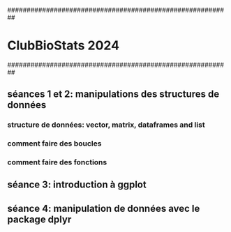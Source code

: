 ##########################################################

# ClubBioStats 2024

##########################################################

## séances 1 et 2: manipulations des structures de données

### structure de données: vector, matrix, dataframes and list
### comment faire des boucles 
### comment faire des fonctions

## séance 3: introduction à ggplot

## séance 4: manipulation de données avec le package dplyr


